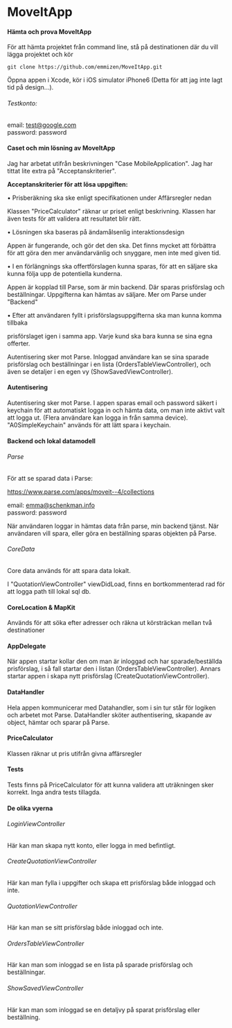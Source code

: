 # MoveItApp

#### Hämta och prova MoveItApp

För att hämta projektet från command line, stå på destinationen där du vill lägga projektet och kör 

    git clone https://github.com/emmizen/MoveItApp.git

Öppna appen i Xcode, kör i iOS simulator iPhone6 (Detta för att jag inte lagt tid på design...).

###### Testkonto:

email: test@google.com  
 password: password

#### Caset och min lösning av MoveItApp

Jag har arbetat utifrån beskrivningen "Case MobileApplication". Jag har tittat lite extra på "Acceptanskriterier".

**Acceptanskriterier för att lösa uppgiften:**

• Prisberäkning ska ske enligt specifikationen under Affärsregler nedan 
 
Klassen "PriceCalculator" räknar ur priset enligt beskrivning. Klassen har även tests för att validera att resultatet blir rätt.

• Lösningen ska baseras på ändamålsenlig interaktionsdesign

Appen är fungerande, och gör det den ska. Det finns mycket att förbättra för att göra den mer användarvänlig och snyggare, men inte med given tid.

• I en förlängnings ska offertförslagen kunna sparas, för att en säljare ska kunna följa upp de potentiella kunderna. 

Appen är kopplad till Parse, som är min backend. Där sparas prisförslag och beställningar. Uppgifterna kan hämtas av säljare. Mer om Parse under "Backend"

• Efter att användaren fyllt i prisförslagsuppgifterna ska man kunna komma tillbaka 

prisförslaget igen i samma app. Varje kund ska bara kunna se sina egna offerter.

Autentisering sker mot Parse. Inloggad användare kan se sina sparade prisförslag och beställningar i en lista (OrdersTableViewController), och även se detaljer i en egen vy (ShowSavedViewController).

#### Autentisering

Autentisering sker mot Parse. I appen sparas email och password säkert i keychain för att automatiskt logga in och hämta data, om man inte aktivt valt att logga ut. (Flera användare kan logga in från samma device).
 "A0SimpleKeychain" används för att lätt spara i keychain.

#### Backend och lokal datamodell

###### Parse

För att se sparad data i Parse:

https://www.parse.com/apps/moveit--4/collections
 
email: emma@schenkman.info  
 password: password
 
När användaren loggar in hämtas data från parse, min backend tjänst. När användaren vill spara, eller göra en beställning sparas objekten på Parse.

###### CoreData
 
Core data används för att spara data lokalt.

I "QuotationViewController" viewDidLoad, finns en bortkommenterad rad för att logga path till lokal sql db.

#### CoreLocation & MapKit

Används för att söka efter adresser och räkna ut körsträckan mellan två destinationer

#### AppDelegate

När appen startar kollar den om man är inloggad och har sparade/beställda prisförslag, i så fall startar den i listan (OrdersTableViewController). Annars startar appen i skapa nytt prisförslag (CreateQuotationViewController).

#### DataHandler

Hela appen kommunicerar med Datahandler, som i sin tur står för logiken och arbetet mot Parse. 
 DataHandler sköter authentisering, skapande av object, hämtar och sparar på Parse.

#### PriceCalculator

Klassen räknar ut pris utifrån givna affärsregler

#### Tests

Tests finns på PriceCalculator för att kunna validera att uträkningen sker korrekt. Inga andra tests tillagda.

#### De olika vyerna

###### LoginViewController

Här kan man skapa nytt konto, eller logga in med befintligt.

###### CreateQuotationViewController

Här kan man fylla i uppgifter och skapa ett prisförslag både inloggad och inte.

###### QuotationViewController

Här kan man se sitt prisförslag både inloggad och inte.

###### OrdersTableViewController

Här kan man som inloggad se en lista på sparade prisförslag och beställningar.

###### ShowSavedViewController

Här kan man som inloggad se en detaljvy på sparat prisförslag eller beställning.
